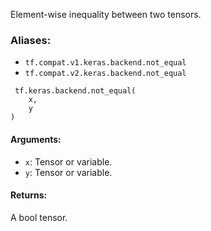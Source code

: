 Element-wise inequality between two tensors.
### Aliases:
- `tf.compat.v1.keras.backend.not_equal`
- `tf.compat.v2.keras.backend.not_equal`

```
 tf.keras.backend.not_equal(
    x,
    y
)
```
#### Arguments:
- `x`: Tensor or variable.
- `y`: Tensor or variable.
#### Returns:
A bool tensor.
